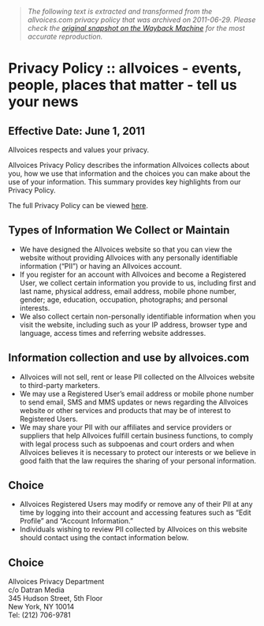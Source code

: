 > *The following text is extracted and transformed from the allvoices.com privacy policy that was archived on 2011-06-29. Please check the [original snapshot on the Wayback Machine](https://web.archive.org/web/20110629015420id_/http%3A//www.allvoices.com/privacy) for the most accurate reproduction.*

# Privacy Policy :: allvoices - events, people, places that matter - tell us your news

## Effective Date: June 1, 2011

Allvoices respects and values your privacy.

Allvoices Privacy Policy describes the information Allvoices collects about you, how we use that information and the choices you can make about the use of your information. This summary provides key highlights from our Privacy Policy.

The full Privacy Policy can be viewed [here](https://web.archive.org/privacy_policy).

## Types of Information We Collect or Maintain 

  * We have designed the Allvoices website so that you can view the website without providing Allvoices with any personally identifiable information (“PII”) or having an Allvoices account. 
  * If you register for an account with Allvoices and become a Registered User, we collect certain information you provide to us, including first and last name, physical address, email address, mobile phone number, gender; age, education, occupation, photographs; and personal interests.
  * We also collect certain non-personally identifiable information when you visit the website, including such as your IP address, browser type and language, access times and referring website addresses.



## Information collection and use by allvoices.com

  * Allvoices will not sell, rent or lease PII collected on the Allvoices website to third-party marketers. 
  * We may use a Registered User’s email address or mobile phone number to send email, SMS and MMS updates or news regarding the Allvoices website or other services and products that may be of interest to Registered Users.
  * We may share your PII with our affiliates and service providers or suppliers that help Allvoices fulfill certain business functions, to comply with legal process such as subpoenas and court orders and when Allvoices believes it is necessary to protect our interests or we believe in good faith that the law requires the sharing of your personal information.



## Choice

  * Allvoices Registered Users may modify or remove any of their PII at any time by logging into their account and accessing features such as “Edit Profile” and “Account Information.”
  * Individuals wishing to review PII collected by Allvoices on this website should contact using the contact information below.



## Choice

Allvoices Privacy Department  
c/o Datran Media  
345 Hudson Street, 5th Floor  
New York, NY 10014  
Tel: (212) 706-9781
